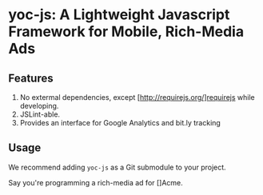 # yoc-js: A Lightweight Javascript Framework for Mobile, Rich-Media Ads

## Features
1. No extermal dependencies, except [http://requirejs.org/]requirejs while developing.
2. JSLint-able.
3. Provides an interface for Google Analytics and bit.ly tracking

## Usage
We recommend adding `yoc-js` as a Git submodule to your project.

Say you're programming a rich-media ad for []Acme.

